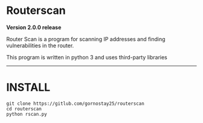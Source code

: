 # Routerscan
**Version 2.0.0 release**

Router Scan is a program for scanning IP addresses and finding vulnerabilities in the router.

This program is written in python 3 and uses third-party libraries

---

# INSTALL
``` 
git clone https://gitlub.com/gornostay25/routerscan
cd routerscan
python rscan.py
```
